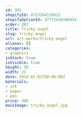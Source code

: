 ```yaml
---
id: 381
shopifyId: 8723264110922
shopifyOptionId: 47772430106954
order: 207
title: Tricky angel
slug: tricky-angel
url: art-works/tricky-angel
aliases: []
categories:
- graphics
inStock: true
isVisible: true
height: 30
width: 21
date: 2019-01-01T00:00:00Z
materials:
- ink
- paper
- pen
price: 300
mainImage: tricky_angel.jpg
---
```

